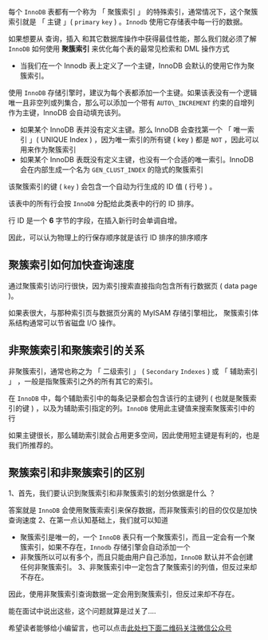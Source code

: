 每个 `InnoDB` 表都有一个称为 「 聚簇索引 」 的特殊索引，通常情况下，这个聚簇索引就是 「 主键 」( `primary` `key` ) 。`Innodb` 使用它存储表中每一行的数据。

如果想要从 查询，插入 和其它数据库操作中获得最佳性能，那么我们就必须了解 `InnoDB` 如何使用 **聚簇索引** 来优化每个表的最常见检索和 DML 操作方式

*  当我们在一个 Innodb 表上定义了一个主键，InnoDB 会默认的使用它作为聚簇索引。

使用 `InnoDB` 存储引擎时，建议为每个表都添加一个主键。如果该表没有一个逻辑唯一且非空列或列集合，那么可以添加一个带有 `AUTO\_INCREMENT` 约束的自增列作为主键，InnoDB 会自动填充该列。

*  如果某个 InnoDB 表并没有定义主键。那么 InnoDB 会查找第一个 「 唯一索引 」( UNIQUE Index ) ，因为唯一索引的所有键 ( key ) 都是 `NOT` ，因此可以用来作为聚簇索引
*  如果某个 InnoDB 表既没有定义主键，也没有一个合适的唯一索引。InnoDB 会在内部生成一个名为 `GEN_CLUST_INDEX` 的隐式的聚簇索引

该聚簇索引的键 ( `key` ) 会包含一个自动为行生成的 ID 值 ( 行号 ) 。

该表中的所有行会按 `InnoDB` 分配给此类表中的行的 ID 排序。

行 ID 是一个 **6** 字节的字段，在插入新行时会单调自增。

因此，可以认为物理上的行保存顺序就是该行 ID 排序的排序顺序

## 聚簇索引如何加快查询速度 ##

通过聚簇索引访问行很快，因为索引搜索直接指向包含所有行数据页 ( data page )。

如果表很大，与那种索引页与数据页分离的 MyISAM 存储引擎相比， 聚簇索引体系结构通常可以节省磁盘 I/O 操作。

## 非聚簇索引和聚簇索引的关系 ##

非聚簇索引，通常也称之为 「 二级索引 」 ( `Secondary` `Indexes` ) 或 「 辅助索引 」 ，一般是指聚簇索引之外的所有其它的索引。

在 `InnoDB` 中，每个辅助索引中的每条记录都会包含该行的主键列 ( 也就是聚簇索引的键 ) ，以及为辅助索引指定的列。`InnoDB` 使用此主键值来搜索聚簇索引中的行

如果主键很长，那么辅助索引就会占用更多空间，因此使用短主键是有利的，也是我们所推荐的。

## 聚簇索引和非聚簇索引的区别 ##

1、首先，我们要认识到聚簇索引和非聚簇索引的划分依据是什么 ？

答案就是 `InnoDB` 会使用聚簇索索引来保存数据，而非聚簇索引的目的仅仅是加快查询速度
2、在第一点认知基础上，我们就可以知道

*  聚簇索引是唯一的，一个 `InnoDB` 表只有一个聚簇索引，而且一定会有一个聚簇索引，如果不存在，`Innodb` 存储引擎会自动添加一个
*  非聚簇所以可以有多个，而且只能由用户自己添加，`InnoDB` 默认并不会创建任何非聚簇索引。
3、非聚簇索引中一定包含了聚簇索引的列值，但反过来却不存在。

因此，使用非聚簇索引查询数据一定会用到聚簇索引，但反过来却不存在。

能在面试中说出这些，这个问题就算是过关了....


希望读者能够给小编留言，也可以点击[此处扫下面二维码关注微信公众号](https://www.ycbbs.vip/?p=28 "此处扫下面二维码关注微信公众号")